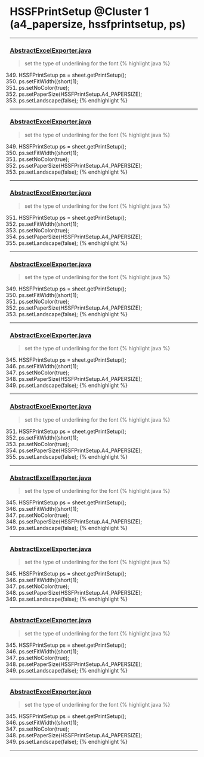 # HSSFPrintSetup @Cluster 1 (a4_papersize, hssfprintsetup, ps)

***

### [AbstractExcelExporter.java](https://searchcode.com/codesearch/view/61401276/)
> set the type of underlining for the font 
{% highlight java %}
349. HSSFPrintSetup ps = sheet.getPrintSetup();
350. ps.setFitWidth((short)1);
351. ps.setNoColor(true);
352. ps.setPaperSize(HSSFPrintSetup.A4_PAPERSIZE);
353. ps.setLandscape(false);
{% endhighlight %}

***

### [AbstractExcelExporter.java](https://searchcode.com/codesearch/view/62628992/)
> set the type of underlining for the font 
{% highlight java %}
349. HSSFPrintSetup ps = sheet.getPrintSetup();
350. ps.setFitWidth((short)1);
351. ps.setNoColor(true);
352. ps.setPaperSize(HSSFPrintSetup.A4_PAPERSIZE);
353. ps.setLandscape(false);
{% endhighlight %}

***

### [AbstractExcelExporter.java](https://searchcode.com/codesearch/view/3305415/)
> set the type of underlining for the font 
{% highlight java %}
351. HSSFPrintSetup ps = sheet.getPrintSetup();
352. ps.setFitWidth((short)1);
353. ps.setNoColor(true);
354. ps.setPaperSize(HSSFPrintSetup.A4_PAPERSIZE);
355. ps.setLandscape(false);
{% endhighlight %}

***

### [AbstractExcelExporter.java](https://searchcode.com/codesearch/view/59777594/)
> set the type of underlining for the font 
{% highlight java %}
349. HSSFPrintSetup ps = sheet.getPrintSetup();
350. ps.setFitWidth((short)1);
351. ps.setNoColor(true);
352. ps.setPaperSize(HSSFPrintSetup.A4_PAPERSIZE);
353. ps.setLandscape(false);
{% endhighlight %}

***

### [AbstractExcelExporter.java](https://searchcode.com/codesearch/view/102528302/)
> set the type of underlining for the font 
{% highlight java %}
345. HSSFPrintSetup ps = sheet.getPrintSetup();
346. ps.setFitWidth((short)1);
347. ps.setNoColor(true);
348. ps.setPaperSize(HSSFPrintSetup.A4_PAPERSIZE);
349. ps.setLandscape(false);
{% endhighlight %}

***

### [AbstractExcelExporter.java](https://searchcode.com/codesearch/view/62551719/)
> set the type of underlining for the font 
{% highlight java %}
351. HSSFPrintSetup ps = sheet.getPrintSetup();
352. ps.setFitWidth((short)1);
353. ps.setNoColor(true);
354. ps.setPaperSize(HSSFPrintSetup.A4_PAPERSIZE);
355. ps.setLandscape(false);
{% endhighlight %}

***

### [AbstractExcelExporter.java](https://searchcode.com/codesearch/view/8373941/)
> set the type of underlining for the font 
{% highlight java %}
345. HSSFPrintSetup ps = sheet.getPrintSetup();
346. ps.setFitWidth((short)1);
347. ps.setNoColor(true);
348. ps.setPaperSize(HSSFPrintSetup.A4_PAPERSIZE);
349. ps.setLandscape(false);
{% endhighlight %}

***

### [AbstractExcelExporter.java](https://searchcode.com/codesearch/view/63585397/)
> set the type of underlining for the font 
{% highlight java %}
345. HSSFPrintSetup ps = sheet.getPrintSetup();
346. ps.setFitWidth((short)1);
347. ps.setNoColor(true);
348. ps.setPaperSize(HSSFPrintSetup.A4_PAPERSIZE);
349. ps.setLandscape(false);
{% endhighlight %}

***

### [AbstractExcelExporter.java](https://searchcode.com/codesearch/view/63687137/)
> set the type of underlining for the font 
{% highlight java %}
345. HSSFPrintSetup ps = sheet.getPrintSetup();
346. ps.setFitWidth((short)1);
347. ps.setNoColor(true);
348. ps.setPaperSize(HSSFPrintSetup.A4_PAPERSIZE);
349. ps.setLandscape(false);
{% endhighlight %}

***

### [AbstractExcelExporter.java](https://searchcode.com/codesearch/view/63385794/)
> set the type of underlining for the font 
{% highlight java %}
345. HSSFPrintSetup ps = sheet.getPrintSetup();
346. ps.setFitWidth((short)1);
347. ps.setNoColor(true);
348. ps.setPaperSize(HSSFPrintSetup.A4_PAPERSIZE);
349. ps.setLandscape(false);
{% endhighlight %}

***

